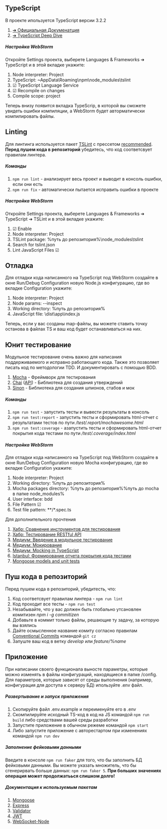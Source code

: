 
## TypeScript
В проекте ипользуется TypeScript версии 3.2.2
 1. [➔ Официальная Докуменатция](https://www.typescriptlang.org/docs/handbook/basic-types.html)
 2. [➔ TypeScript Deep Dive](https://basarat.gitbooks.io/typescript/docs/getting-started.html)
##### Настройка WebStorm
Откройте Settings проекта, выберете Languages & Frameworks ➔ TypeScript и в этой вкладке укажите:
 1. Node interpreter: Project
 2. TypeScript: ~AppData\Roaming\npm\node_modules\tslint
 3. ☑ TypeScript Language Service
 4. ☑ Recompile on changes
 5. Compile scope: project
 
 Теперь внизу появится вкладка TypeScrip, в которой вы сможете увидеть ошибки компиляции, а WebStorm будет авторматически компилировать файлы.

## Linting
Для линтинга используется пакет [TSLint](https://palantir.github.io/tslint/rules/) c прессетом [recommended](https://github.com/palantir/tslint/blob/master/src/configs/recommended.ts).
**Перед пушем кода в репозиторий** убедитесь, что код соответсвует правилам линтера.

##### Команды
 1. `npm run lint` - анализирует весь проект и выводит в консоль ошибки, если они есть
 2. `npm run fix` - автоматически пытается исправить ошибки в проекте
 
##### Настройка WebStorm
Откройте Settings проекта, выберете Languages & Frameworks ➔ TypeScript ➔ TSLint и в этой вкладке укажите:
 1. ☑ Enable
 2. Node interpreter: Project
 3. TSLint package: %путь до репозитория%\node_modules\tslint
 4. Search for tslint.json
 5. Lint JavaScript Files ☑

## Отладка
Для отладки кода написанного на TypeScript под WebStorm создайте в окне Run/Debug Configuration новую Node.js конфигурацию, где во вкладке Configuration укажите:
 1. Node interpreter: Project
 2. Node params: --inspect
 3. Working directory: %путь до репозитория%
 4. JavaScript file: \dist\app\index.js
 
 Теперь, если у вас созданы map-файлы, вы можете ставить точку останова в файлах TS и ваш код будет останавливаться на них.
 
 ## Юнит тестирование
 Модульное тестирование очень важно для написания поддерживаемого и исправно работающего кода. Также это позволяет писать код по методологии TDD. И документировать с помощью BDD.
  1. [Mocha](https://mochajs.org/) - Фреймворк для тестирования
  2. [Chai](https://www.chaijs.com/guide/styles/) ([API](https://www.chaijs.com/api/bdd/)) - Библиотека для создания утверждений
  3. [Sinon](https://sinonjs.org/releases/v7.2.2/) - Библиотека для создания шпионов, стабов и мок
 
 ##### Команды
  1. `npm run test` - запустить тесты и вывести результаты в консоль
  2. `npm run test:report` - запустить тесты и сформировать html-отчет с результатами тестов по пути _/test/.report/mochawesome.html_
  2. `npm run test:coverage` - азапустить тесты и сформировать html-отчет покрытия кода тестами по пути _/test/.coverage/index.html_
 
 ##### Настройка WebStorm
 Для отладки кода написанного на TypeScript под WebStorm создайте в окне Run/Debug Configuration новую Mocha конфигурацию, где во вкладке Configuration укажите:
  1. Node interpreter: Project
  2. Working directory: %путь до репозитория%
  3. Mocha packages directory: %путь до репозитория%\%путь до mocha в папке node_modules%
  4. User interface: bdd
  5. File Pattern ☑
  6. Test file pattern: **/*.spec.ts
 
 Для дополнительного прочтения 
 1. [Хабр: Сравнение инструментов для тестирования](https://habr.com/company/ruvds/blog/349452/)
 2. [Хабр: Тестирование RESTful API ](https://habr.com/post/308352/)
 3. [Медиум: Введение в модульное тестирование](https://medium.com/devschacht/node-hero-chapter-9-68041507aec)
 3. [Медиум: Мокирование](https://medium.com/@cakeinpanic/%D1%8E%D0%BD%D0%B8%D1%82-%D1%82%D0%B5%D1%81%D1%82%D0%B8%D1%80%D0%BE%D0%B2%D0%B0%D0%BD%D0%B8%D0%B5-angular2-%D0%BC%D0%BE%D0%BA%D0%B8%D1%80%D0%BE%D0%B2%D0%B0%D0%BD%D0%B8%D0%B5-bad6bb7a6a5c)
 3. [Медиум: Mocking in TypeScript](https://medium.com/@michal.m.stocki/when-it-comes-to-mocking-in-typescript-be8531d39327)
 4. [Istanbul: Формирование отчета покрытия кода тестами](https://istanbul.js.org/)
 4. [Mongoose models and unit tests](https://codeutopia.net/blog/2016/06/10/mongoose-models-and-unit-tests-the-definitive-guide/)
 
## Пуш кода в репозиторий
Перед пушем кода в репозиторий, убедитесть, что:
 1. Код соответсвует правилам линтера - `npm run lint`
 2. Код проходит все тесты - `npm run test`
 3. Незабывайте, что у вас должен быть глобально утсановлен комитизен _npm i -g commitizen_
 4. Добавьте в коммит только файлы, решающие ту задачу, за которую вы взялись
 5. Дайте осмысленное название комиту согласно правилам [Conventional Commits](https://habr.com/company/yandex/blog/431432/) командой `git cz` 
 6. Запуште ваш код в ветку *develop* или *feature/%name*
  
## Приложение
При написании своего функционала выносте параметры, которые можно изменять в файлы конфигураций, находящиеся в папке /config.
Для параметров, которые зависят от среды выполнения (например, конфигурация для доступа к серверу БД) ипользуйте .env файл.

##### Развертывание и запуск приложения
 1. Скопируйте файл .env.example и переименуйте его в .env
 2. Скомпилируйте исходный TS-код в код на JS командой `npm run build` либо средствами вашей среды разработки
 2. Запустите приложение в обычном режеме командой `npm start`
 3. Либо запустите приложение с авторестартом при изменениях командой `npm run dev`

##### Заполнение фейковыми данными
Введите в консоле `npm run faker` для того, что бы заполнить БД фейковыми данными. Вы можете указать множитель, что бы сгенерирвать больше данных: `npm run faker 5`. **При больших значениях операция может продолжатьься слишком долго!**

##### Документация к используемым пакетам
 1. [Mongoose](https://mongoosejs.com/docs/index.html)
 2. [Express](https://expressjs.com/en/4x/api.html)
 3. [Validator](https://github.com/hapijs/joi/blob/v14.3.1/API.md)
 4. [JWT](https://github.com/auth0/node-jsonwebtoken)
 5. [WebSocket-Node](https://github.com/theturtle32/WebSocket-Node/tree/58f301a6e245ee25c4ca50dbd6e3d30c69c9d3d1/docs)




